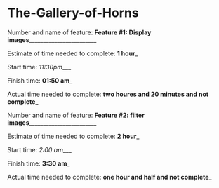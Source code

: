 # The-Gallery-of-Horns
Number and name of feature: ____Feature #1: Display images____________________________

Estimate of time needed to complete: __1 hour___

Start time: _11:30pm____

Finish time: __01:50 am___

Actual time needed to complete: __two houres and 20 minutes and not complete___

Number and name of feature: ____Feature #2: filter images____________________________

Estimate of time needed to complete: __2 hour___

Start time: _2:00 am____

Finish time: __3:30 am___

Actual time needed to complete: __one hour and half  and not complete___

